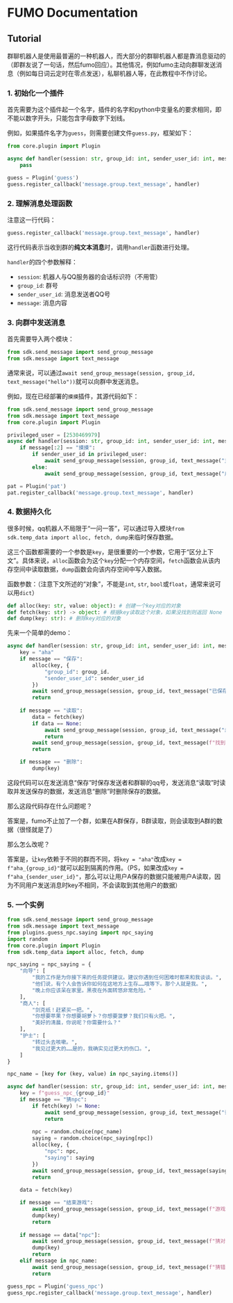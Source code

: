 # FUMO Documentation

## Tutorial

群聊机器人是使用最普遍的一种机器人，而大部分的群聊机器人都是靠消息驱动的（即群友说了一句话，然后fumo回应）。其他情况，例如fumo主动向群聊发送消息（例如每日词云定时在零点发送），私聊机器人等，在此教程中不作讨论。

### 1. 初始化一个插件

首先需要为这个插件起一个名字，插件的名字和python中变量名的要求相同，即不能以数字开头，只能包含字母数字下划线。

例如，如果插件名字为`guess`，则需要创建文件`guess.py`，框架如下：

```python
from core.plugin import Plugin

async def handler(session: str, group_id: int, sender_user_id: int, message: str):
    pass

guess = Plugin('guess')
guess.register_callback('message.group.text_message', handler)
```

### 2. 理解消息处理函数

注意这一行代码：

```python
guess.register_callback('message.group.text_message', handler)
```

这行代码表示当收到群的**纯文本消息**时，调用`handler`函数进行处理。

`handler`的四个参数解释：
- `session`: 机器人与QQ服务器的会话标识符（不用管）
- `group_id`: 群号
- `sender_user_id`: 消息发送者QQ号
- `message`: 消息内容

### 3. 向群中发送消息

首先需要导入两个模块：

```python
from sdk.send_message import send_group_message
from sdk.message import text_message
```

通常来说，可以通过`await send_group_message(session, group_id, text_message("hello"))`就可以向群中发送消息。

例如，现在已经部署的`摸摸`插件，其源代码如下：

```python
from sdk.send_message import send_group_message
from sdk.message import text_message
from core.plugin import Plugin

privileged_user = [2530469979]
async def handler(session: str, group_id: int, sender_user_id: int, message: str):
    if message[:2] == "摸摸":
        if sender_user_id in privileged_user:
            await send_group_message(session, group_id, text_message("主人喵~"))
        else:
            await send_group_message(session, group_id, text_message("爪巴"))

pat = Plugin('pat')
pat.register_callback('message.group.text_message', handler)
```

### 4. 数据持久化

很多时候，qq机器人不局限于“一问一答”，可以通过导入模块`from sdk.temp_data import alloc, fetch, dump`来临时保存数据。

这三个函数都需要的一个参数是`key`，是很重要的一个参数，它用于“区分上下文”。具体来说，`alloc`函数会为这个`key`分配一个内存空间，`fetch`函数会从该内存空间中读取数据，`dump`函数会向该内存空间中写入数据。

函数参数：（注意下文所述的“对象”，不能是`int`, `str`, `bool`或`float`，通常来说可以用`dict`）

```python
def alloc(key: str, value: object): # 创建一个key对应的对象
def fetch(key: str) -> object: # 根据key读取这个对象，如果没找到则返回 None
def dump(key: str): # 删除key对应的对象
```

先来一个简单的demo：

```python
async def handler(session: str, group_id: int, sender_user_id: int, message: str):
    key = "aha"
    if message == "保存":
        alloc(key, {
            "group_id": group_id.
            "sender_user_id": sender_user_id
        })
        await send_group_message(session, group_id, text_message("已保存"))
        return
    
    if message == "读取":
        data = fetch(key)
        if data == None:
            await send_group_message(session, group_id, text_message("未找到相关数据"))
            return
        await send_group_message(session, group_id, text_message(f"找到数据：群号{group_id}，发送者qq号{sender_user_id}"))
        return

    if message == "删除":
        dump(key)
```

这段代码可以在发送消息“保存”时保存发送者和群聊的qq号，发送消息“读取”时读取并发送保存的数据，发送消息“删除”时删除保存的数据。

那么这段代码存在什么问题呢？

答案是，fumo不止加了一个群，如果在A群保存，B群读取，则会读取到A群的数据（很怪就是了）

那么怎么改呢？

答案是，让`key`依赖于不同的群而不同，将`key = "aha"`改成`key = f"aha_{group_id}"`就可以起到隔离的作用。（PS，如果改成`key = f"aha_{sender_user_id}"`，那么可以让用户A保存的数据只能被用户A读取，因为不同用户发送消息时key不相同，不会读取到其他用户的数据）

### 5. 一个实例

```python
from sdk.send_message import send_group_message
from sdk.message import text_message
from plugins.guess_npc.saying import npc_saying
import random
from core.plugin import Plugin
from sdk.temp_data import alloc, fetch, dump

npc_saying = npc_saying = {
    "向导": [
        "我的工作是为你接下来的任务提供建议。建议你遇到任何困难时都来和我谈谈。",
        "他们说，有个人会告诉你如何在这地方上生存……哦等下。那个人就是我。",
        "晚上你应该呆在家里。黑夜在外面转悠非常危险。"
    ],
    "商人": [
        "剑克纸！赶紧买一把。",
        "你想要苹果？你想要胡萝卜？你想要菠萝？我们只有火把。",
        "美好的清晨，你说呢？你需要什么？"
    ],
    "护士": [
        "转过头去咳嗽。",
        "我见过更大的……是的，我确实见过更大的伤口。",
    ]
}

npc_name = [key for (key, value) in npc_saying.items()]

async def handler(session: str, group_id: int, sender_user_id: int, message: str):
    key = f"guess_npc_{group_id}"
    if message == "猜npc":
        if fetch(key) != None:
            await send_group_message(session, group_id, text_message("请先猜对当前npc，或输入“结束游戏”"))
            return
        
        npc = random.choice(npc_name)
        saying = random.choice(npc_saying[npc])
        alloc(key, {
            "npc": npc,
            "saying": saying
        })
        await send_group_message(session, group_id, text_message(saying))
        return
        
    data = fetch(key)

    if message == "结束游戏":
        await send_group_message(session, group_id, text_message(f"游戏结束，答案是：{data['npc']}"))
        dump(key)
        return
    
    if message == data["npc"]:
        await send_group_message(session, group_id, text_message(f"猜对咯，答案是{data['npc']}！"))
        dump(key)
        return
    elif message in npc_name:
        await send_group_message(session, group_id, text_message(f"猜错了，继续猜吧！"))
        return

guess_npc = Plugin('guess_npc')
guess_npc.register_callback('message.group.text_message', handler)
```
